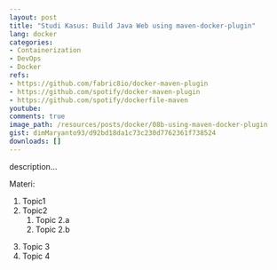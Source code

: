 ```yaml
---
layout: post
title: "Studi Kasus: Build Java Web using maven-docker-plugin"
lang: docker
categories:
- Containerization
- DevOps
- Docker
refs: 
- https://github.com/fabric8io/docker-maven-plugin
- https://github.com/spotify/docker-maven-plugin
- https://github.com/spotify/dockerfile-maven
youtube: 
comments: true
image_path: /resources/posts/docker/08b-using-maven-docker-plugin
gist: dimMaryanto93/d92bd18da1c73c230d7762361f738524
downloads: []
---
```



description...

Materi: 

1. Topic1
2. Topic2
    1. Topic 2.a
    2. Topic 2.b
<!--more-->
3. Topic 3
4. Topic 4